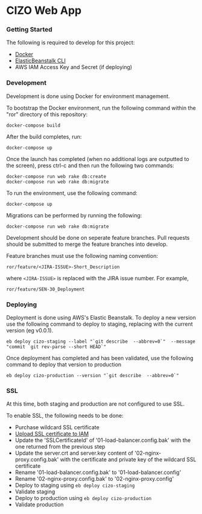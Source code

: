 # CIZO Web App

### Getting Started

The following is required to develop for this project:
- [Docker](https://docs.docker.com/engine/installation/mac/)
- [ElasticBeanstalk CLI](http://docs.aws.amazon.com/elasticbeanstalk/latest/dg/eb-cli3-install.html)
- AWS IAM Access Key and Secret (if deploying)

### Development

Development is done using Docker for environment management. 

To bootstrap the Docker environment, run the following command within the "ror" directory of this repository:

```
docker-compose build
```

After the build completes, run:

```
docker-compose up 
```

Once the launch has completed (when no additional logs are outputted to the screen), press ctrl-c and then run the following two commands:

```
docker-compose run web rake db:create
docker-compose run web rake db:migrate
```

To run the environment, use the following command:

```
docker-compose up
```

Migrations can be performed by running the following:

```
docker-compose run web rake db:migrate
```

Development should be done on seperate feature branches. Pull requests should be submitted to merge the feature branches into develop. 

Feature branches must use the following naming convention:
```
ror/feature/<JIRA-ISSUE>-Short_Description
```
where `<JIRA-ISSUE>` is replaced with the JIRA issue number. For example,
```
ror/feature/SEN-30_Deployment
```

### Deploying

Deployment is done using AWS's Elastic Beanstalk. To deploy a new version use the following command to deploy to staging, replacing <version> with the current version (eg v0.0.1).

```
eb deploy cizo-staging --label "`git describe  --abbrev=0`"  --message "commit `git rev-parse --short HEAD`"
```

Once deployment has completed and has been validated, use the following command to deploy that version to production

```
eb deploy cizo-production --version "`git describe  --abbrev=0`"
```

### SSL

At this time, both staging and production are not configured to use SSL. 

To enable SSL, the following needs to be done:
- Purchase wildcard SSL certificate
- [Upload SSL certificate to IAM](http://docs.aws.amazon.com/IAM/latest/UserGuide/id_credentials_server-certs_manage.html)
- Update the 'SSLCertificateId' of '01-load-balancer.config.bak' with the one returned from the previous step
- Update the server.crt and server.key content of '02-nginx-proxy.config.bak' with the certificate and private key of the wildcard SSL certificate
- Rename '01-load-balancer.config.bak' to '01-load-balancer.config'
- Rename '02-nginx-proxy.config.bak' to '02-nginx-proxy.config'
- Deploy to staging using `eb deploy cizo-staging`
- Validate staging
- Deploy to production using `eb deploy cizo-production`
- Validate production
